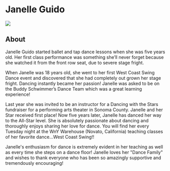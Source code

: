 # Janelle Guido
<img src="https://s1dancefest.s3.amazonaws.com/Janelle%20Guido.jpg" />

## About
Janelle Guido started ballet and tap dance lessons when she was five years old. Her first class performance was something she’ll never forget because she watched it from the front row seat, due to severe stage fright.

When Janelle was 18 years old, she went to her first West Coast Swing Dance event and discovered that she had completely out grown her stage fright. Dancing instantly became her passion! Janelle was asked to be on the Buddy Schwimmer’s Dance Team which was a great learning experience!

Last year she was invited to be an instructor for a Dancing with the Stars fundraiser for a performing arts theater in Sonoma County. Janelle and her Star received first place! Now five years later, Janelle has danced her way to the All-Star level. She is absolutely passionate about dancing and thoroughly enjoys sharing her love for dance. You will find her every Tuesday night at the WnY Warehouse (Novato, California) teaching classes of her favorite dance...West Coast Swing!!

Janelle's enthusiasm for dance is extremely evident in her teaching as well as every time she steps on a dance floor! Janelle loves her "Dance Family" and wishes to thank everyone who has been so amazingly supportive and tremendously encouraging!